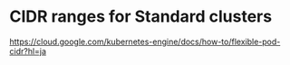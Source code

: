 # CIDR ranges for Standard clusters

https://cloud.google.com/kubernetes-engine/docs/how-to/flexible-pod-cidr?hl=ja
